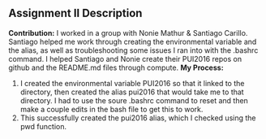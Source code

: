## Assignment II Description
**Contribution:** I worked in a group with Nonie Mathur & Santiago Carillo. Santiago helped me work through creating the environmental variable and the alias, as well as troubleshooting some issues I ran into with the .bashrc command. I helped Santiago and Nonie create their PUI2016 repos on github and the README.md files through compute. 
**My Process:** 
1. I created the environmental variable PUI2016 so that it linked to the directory, then created the alias pui2016 that would take me to that directory. I had to use the soure .bashrc command to reset and then make a couple edits in the bash file to get this to work.
2. This successfully created the pui2016 alias, which I checked using the pwd function.
